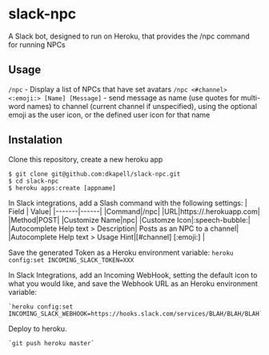 # slack-npc
A Slack bot, designed to run on Heroku, that provides the /npc command for running NPCs

## Usage
`/npc` - Display a list of NPCs that have set avatars
`/npc <#channel> <:emoji:> [Name] [Message]` - send message as name (use quotes for multi-word names) to channel (current channel if unspecified), using the optional emoji as the user icon, or the defined user icon for that name

## Instalation

Clone this repository, create a new heroku app
```
$ git clone git@github.com:dkapell/slack-npc.git
$ cd slack-npc
$ heroku apps:create [appname]
```

In Slack integrations, add a Slash command with the following settings:
| Field | Value|
|-------|------|
|Command|/npc|
|URL|https://<appname>.herokuapp.com|
|Method|POST|
|Customize Name|npc|
|Customze Icon|:speech-bubble:|
|Autocomplete Help text >  Description| Posts as an NPC to a channel|
|Autocomplete Help text >  Usage Hint|[#channel] [:emoji:] <username> <message>|

Save the generated Token as a Heroku environment variable:
    `heroku config:set INCOMING_SLACK_TOKEN=XXX`

In Slack Integrations, add an Incoming WebHook, setting the default icon to what you would like, and save the Webhook URL as an Heroku environment variable:
    
    `heroku config:set INCOMING_SLACK_WEBHOOK=https://hooks.slack.com/services/BLAH/BLAH/BLAH`

Deploy to heroku.

    `git push heroku master`
